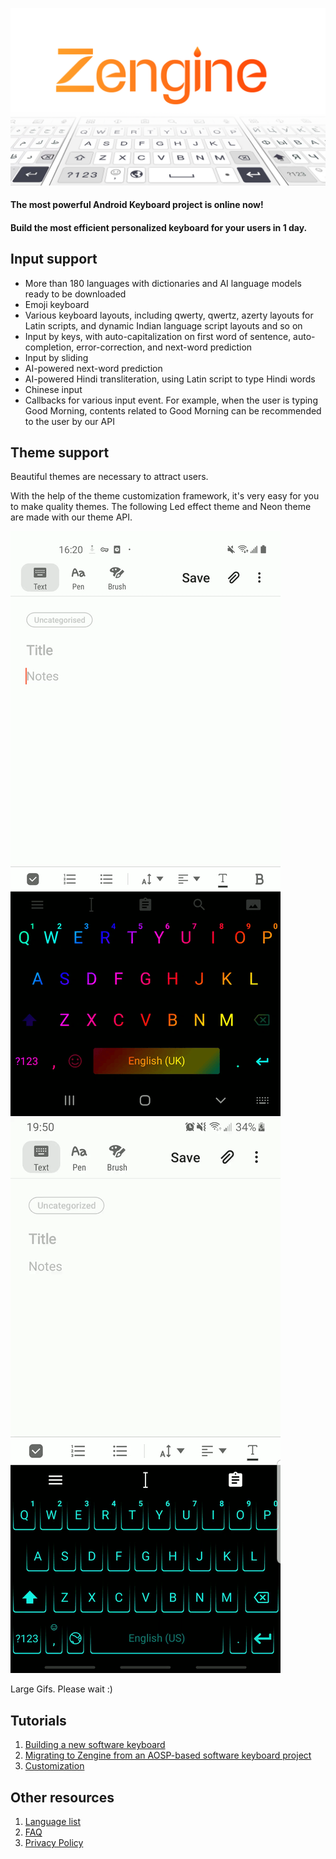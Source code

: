 ![GitHub Logo](./COVER.png)


#### The most powerful Android Keyboard project is online now!

#### Build the most efficient personalized keyboard for your users in 1 day. 

## Input support

* More than 180 languages with dictionaries and AI language models ready to be downloaded
* Emoji keyboard
* Various keyboard layouts, including qwerty, qwertz, azerty layouts for Latin scripts, and dynamic Indian language script layouts and so on
* Input by keys, with auto-capitalization on first word of sentence, auto-completion, error-correction, and next-word prediction
* Input by sliding
* AI-powered next-word prediction
* AI-powered Hindi transliteration, using Latin script to type Hindi words
* Chinese input
* Callbacks for various input event. For example, when the user is typing Good Morning, contents related to Good Morning can be recommended to the user by our API

## Theme support

Beautiful themes are necessary to attract users. 

With the help of the theme customization framework, it's very easy for you to make quality themes. The following Led effect theme and Neon theme are made with our theme API. 

![GitHub Logo](./Led.gif)
![GitHub Logo](./Neon.gif)

Large Gifs. Please wait :) 

## Tutorials
1. [Building a new software keyboard](https://github.com/NlptechProduct/Android-Keyboard/blob/master/Build%20a%20New%20Virtual%20Keyboard%20Project.md)
2. [Migrating to Zengine from an AOSP-based software keyboard project](https://github.com/NlptechProduct/Android-Keyboard/blob/master/Migration%20Guide.md)
3. [Customization](https://github.com/NlptechProduct/Zengine/blob/master/Customized%20Keyboard%20Features.md)

## Other resources
1. [Language list](https://github.com/NlptechProduct/Android-Keyboard/blob/master/Language%20List.md)
2. [FAQ](https://github.com/NlptechProduct/Zengine/blob/master/FAQ.md)
3. [Privacy Policy](http://zengine.nlptech.com/privacy.txt)
